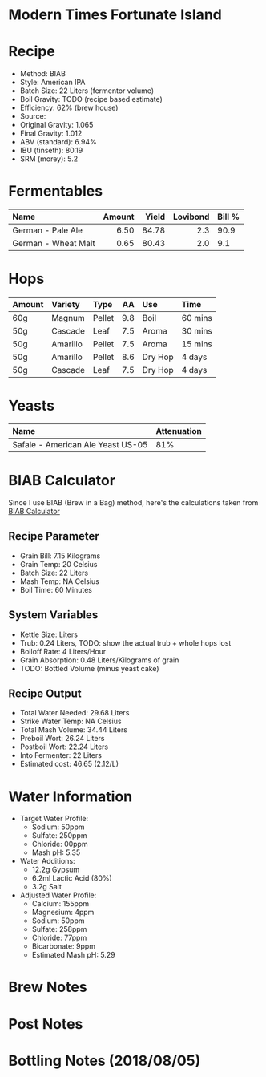 Modern Times Fortunate Island
================

Recipe
======

-   Method: BIAB
-   Style: American IPA
-   Batch Size: 22 Liters (fermentor volume)
-   Boil Gravity: TODO (recipe based estimate)
-   Efficiency: 62% (brew house)
-   Source:
-   Original Gravity: 1.065
-   Final Gravity: 1.012
-   ABV (standard): 6.94%
-   IBU (tinseth): 80.19
-   SRM (morey): 5.2

Fermentables
============

| Name                |  Amount|  Yield|  Lovibond| Bill % |
|:--------------------|-------:|------:|---------:|:-------|
| German - Pale Ale   |    6.50|  84.78|       2.3| 90.9   |
| German - Wheat Malt |    0.65|  80.43|       2.0| 9.1    |

Hops
====

| Amount | Variety  | Type   |   AA| Use     | Time    |
|:-------|:---------|:-------|----:|:--------|:--------|
| 60g    | Magnum   | Pellet |  9.8| Boil    | 60 mins |
| 50g    | Cascade  | Leaf   |  7.5| Aroma   | 30 mins |
| 50g    | Amarillo | Pellet |  7.5| Aroma   | 15 mins |
| 50g    | Amarillo | Pellet |  8.6| Dry Hop | 4 days  |
| 50g    | Cascade  | Leaf   |  7.5| Dry Hop | 4 days  |

Yeasts
======

| Name                              | Attenuation |
|:----------------------------------|:------------|
| Safale - American Ale Yeast US-05 | 81%         |

BIAB Calculator
===============

Since I use BIAB (Brew in a Bag) method, here's the calculations taken from [BIAB Calculator](http://www.biabcalculator.com/)

Recipe Parameter
----------------

-   Grain Bill: 7.15 Kilograms
-   Grain Temp: 20 Celsius
-   Batch Size: 22 Liters
-   Mash Temp: NA Celsius
-   Boil Time: 60 Minutes

System Variables
----------------

-   Kettle Size: Liters
-   Trub: 0.24 Liters, TODO: show the actual trub + whole hops lost
-   Boiloff Rate: 4 Liters/Hour
-   Grain Absorption: 0.48 Liters/Kilograms of grain
-   TODO: Bottled Volume (minus yeast cake)

Recipe Output
-------------

-   Total Water Needed: 29.68 Liters
-   Strike Water Temp: NA Celsius
-   Total Mash Volume: 34.44 Liters
-   Preboil Wort: 26.24 Liters
-   Postboil Wort: 22.24 Liters
-   Into Fermenter: 22 Liters
-   Estimated cost: 46.65 (2.12/L)

Water Information
=================

-   Target Water Profile:
    -   Sodium: 50ppm
    -   Sulfate: 250ppm
    -   Chloride: 00ppm
    -   Mash pH: 5.35
-   Water Additions:
    -   12.2g Gypsum
    -   6.2ml Lactic Acid (80%)
    -   3.2g Salt
-   Adjusted Water Profile:
    -   Calcium: 155ppm
    -   Magnesium: 4ppm
    -   Sodium: 50ppm
    -   Sulfate: 258ppm
    -   Chloride: 77ppm
    -   Bicarbonate: 9ppm
    -   Estimated Mash pH: 5.29

Brew Notes
==========

Post Notes
==========

Bottling Notes (2018/08/05)
===========================
